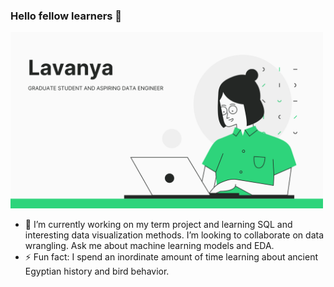 ### Hello fellow learners  👋


  <p>
    <img src="lavanya.png" width="500" />
</p>

- 🔭 I’m currently working on my term project and learning SQL and interesting data visualization methods. I’m looking to collaborate on data wrangling. Ask me about machine learning models and EDA.
- ⚡ Fun fact: I spend an inordinate amount of time learning about ancient Egyptian history and bird behavior. 
